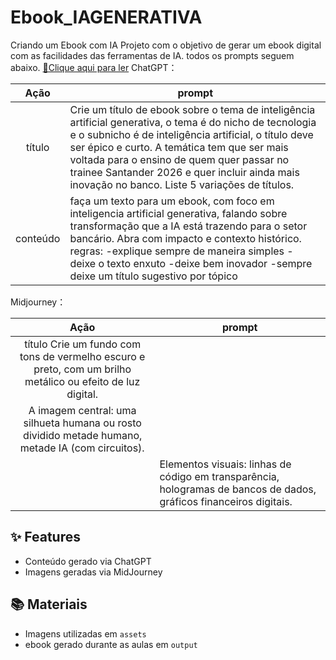 # Ebook_IAGENERATIVA
Criando um Ebook com IA
Projeto com o objetivo de gerar um ebook digital com as facilidades das ferramentas de IA. todos os prompts
seguem abaixo.
<a href="https://github.com/lumandelman/Ebook_IAGENERATIVA/blob/main/Ebook_IA.pdf" title="View PDF now"> 📕Clique aqui para ler</a>
ChatGPT：

|   Ação   | prompt                                                                                                                                                                                                                                                                         |
| :------: | ------------------------------------------------------------------------------------------------------------------------------------------------------------------------------------------------------------------------------------------------------------------------------ |
|  título  | Crie um título de ebook sobre o tema de inteligência artificial generativa, o tema é do nicho de tecnologia e o subnicho é de inteligência artificial, o título deve ser épico e curto. A temática tem que ser mais voltada para o ensino de quem quer passar no trainee Santander 2026 e quer incluir ainda mais inovação no banco. Liste 5 variações de títulos.                                                        |
| conteúdo |faça um texto para um ebook, com foco em inteligencia artificial generativa, falando sobre transformação que a IA está trazendo para o setor bancário. Abra com impacto e contexto histórico. regras: -explique sempre de maneira simples - deixe o texto enxuto -deixe bem inovador -sempre deixe um título sugestivo por tópico |


Midjourney：

|  Ação  | prompt                                                                                 |
| :----: | -------------------------------------------------------------------------------------- |
|  título  Crie um fundo com tons de vermelho escuro e preto, com um brilho metálico ou efeito de luz digital.
|          A imagem central: uma silhueta humana ou rosto dividido metade humano, metade IA (com circuitos).
         | Elementos visuais: linhas de código em transparência, hologramas de bancos de dados, gráficos financeiros digitais.


## ✨ Features

- Conteúdo gerado via ChatGPT
- Imagens geradas via MidJourney

## 📚 Materiais

- Imagens utilizadas em `assets`
- ebook gerado durante as aulas em `output`
